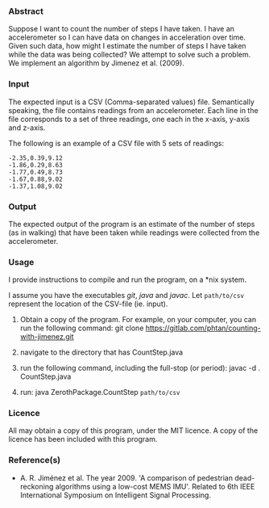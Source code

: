 ### Abstract

Suppose I want to count the number of steps I have taken.
I have an accelerometer so I can have data on changes in acceleration over time.
Given such data, how might I estimate the number of steps I have taken while
the data was being collected?
We attempt to solve such a problem. We implement an algorithm by Jimenez et al. (2009).

### Input

The expected input is a CSV (Comma-separated values) file.
Semantically speaking, the file contains readings from an accelerometer.
Each line in the file corresponds to a set of three readings, one each in the 
x-axis, y-axis and z-axis.

The following is an example of a CSV file with 5 sets of readings:

```
-2.35,0.39,9.12
-1.86,0.29,8.63
-1.77,0.49,8.73
-1.67,0.88,9.02
-1.37,1.08,9.02
```

### Output

The expected output of the program is an estimate of the number of steps
(as in walking) that have been taken while readings
were collected from the accelerometer.

### Usage

I provide instructions to compile and run the program, on a *nix system.

I assume you have the executables *git*, *java* and *javac*.
Let `path/to/csv` represent the location of the CSV-file (ie. input).

1. Obtain a copy of the program. For example, on your computer, you can run the following command: git clone https://gitlab.com/phtan/counting-with-jimenez.git

1. navigate to the directory that has CountStep.java

1. run the following command, including the full-stop (or period): javac -d . CountStep.java

2. run: java ZerothPackage.CountStep `path/to/csv`

### Licence

All may obtain a copy of this program, under the MIT licence. A copy of the licence
has been included with this program.

### Reference(s)

- A. R. Jiménez et al. The year 2009. 'A comparison of pedestrian dead-reckoning algorithms using a low-cost MEMS IMU'. Related to 6th IEEE International Symposium on Intelligent Signal Processing. 
